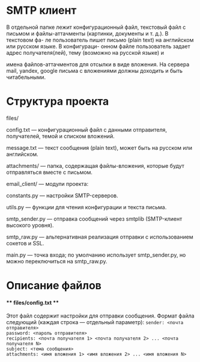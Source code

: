 # SMTP клиент
В отдельной папке лежит конфигурационный файл,
текстовый файл с письмом и файлы-аттачменты (картинки, документы и т. д.). В текстовом фа-
ле пользователь пишет письмо (plain text) на английском или русском языке. В конфигураци-
онном файле пользователь задает адрес получателя(лей), тему (возможно на русской языке) и

имена файлов-аттачментов для отсылки в виде вложения.
На сервера mail, yandex, google письма с вложениями должны доходить и быть читабельными.


# Структура проекта
files/

config.txt — конфигурационный файл с данными отправителя, получателей, темой и списком вложений.

message.txt — текст сообщения (plain text), может быть на русском или английском.

attachments/ — папка, содержащая файлы-вложения, которые будут отправляться вместе с письмом.

email_client/ — модули проекта:

constants.py — настройки SMTP-серверов.

utils.py — функции для чтения конфигурации и текста письма.

smtp_sender.py — отправка сообщений через smtplib (SMTP-клиент высокого уровня).

smtp_raw.py — альтернативная реализация отправки с использованием сокетов и SSL.

main.py — точка входа; по умолчанию использует smtp_sender.py, но можно переключиться на smtp_raw.py.

# Описание файлов
#### ** files/config.txt **
Этот файл содержит настройки для отправки сообщения.
Формат файла следующий (каждая строка — отдельный параметр):
`sender: <почта отправителя>`<br>
`password: <пароль отправителя>`<br>
`recipients: <почта получателя 1> <почта получателя 2> ... <почта получателя N>`<br>
`subject: <тема сообщения>`<br>
`attachments: <имя вложения 1> <имя вложения 2> ... <имя вложения N>`<br>